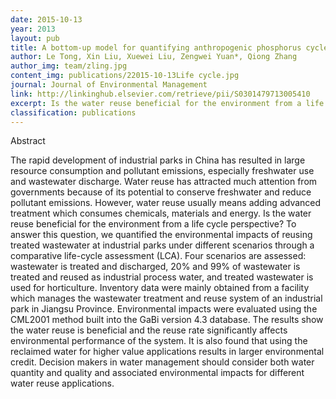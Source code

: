 ```yaml
---
date: 2015-10-13
year: 2013
layout: pub
title: A bottom-up model for quantifying anthropogenic phosphorus cycles in watersheds
author: Le Tong, Xin Liu, Xuewei Liu, Zengwei Yuan*, Qiong Zhang
author_img: team/zling.jpg
content_img: publications/22015-10-13Life cycle.jpg
journal: Journal of Environmental Management
link: http://linkinghub.elsevier.com/retrieve/pii/S0301479713005410
excerpt: Is the water reuse beneficial for the environment from a life cycle perspective? To answer this question, we quantified the environmental impacts of reusing treated wastewater at industrial parks under different scenarios through a comparative life-cycle assessment (LCA).
classification: publications
---
```



Abstract

The rapid development of industrial parks in China has resulted in large resource consumption and pollutant emissions, especially freshwater use and wastewater discharge. Water reuse has attracted much attention from governments because of its potential to conserve freshwater and reduce pollutant emissions. However, water reuse usually means adding advanced treatment which consumes chemicals, materials and energy. Is the water reuse beneficial for the environment from a life cycle perspective? To answer this question, we quantified the environmental impacts of reusing treated wastewater at industrial parks under different scenarios through a comparative life-cycle assessment (LCA). Four scenarios are assessed: wastewater is treated and discharged, 20% and 99% of wastewater is treated and reused as industrial process water, and treated wastewater is used for horticulture. Inventory data were mainly obtained from a facility which manages the wastewater treatment and reuse system of an industrial park in Jiangsu Province. Environmental impacts were evaluated using the CML2001 method built into the GaBi version 4.3 database. The results show the water reuse is beneficial and the reuse rate significantly affects environmental performance of the system. It is also found that using the reclaimed water for higher value applications results in larger environmental credit. Decision makers in water management should consider both water quantity and quality and associated environmental impacts for different water reuse applications.
